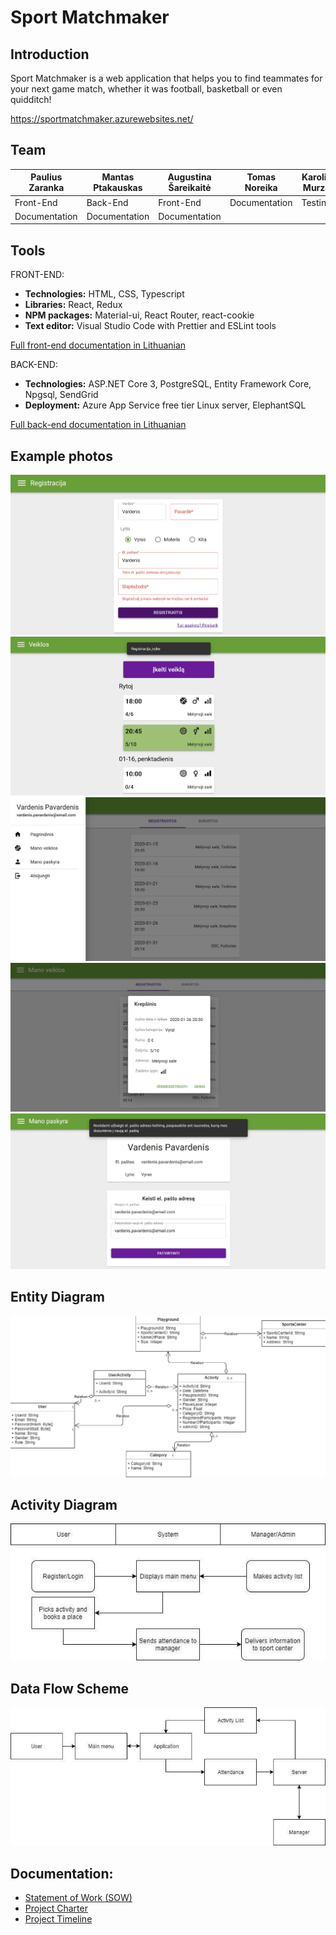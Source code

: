 # Sport Matchmaker
## Introduction
Sport Matchmaker is a web application that helps you to find teammates for your next game match, whether it was football, basketball or even quidditch!

https://sportmatchmaker.azurewebsites.net/

## Team

| Paulius Zaranka | Mantas Ptakauskas | Augustina Šareikaitė | Tomas Noreika | Karolis Murza |
| ------------------ | ------------- | --------------------- | ------------- | ------------- |
| Front-End          | Back-End      | Front-End             | Documentation | Testing       |
| Documentation      | Documentation | Documentation         |               |              |


## Tools
FRONT-END:
- **Technologies:** HTML, CSS, Typescript
- **Libraries:** React, Redux
- **NPM packages:** Material-ui, React Router, react-cookie
- **Text editor:** Visual Studio Code with Prettier and ESLint tools

 [Full front-end documentation in Lithuanian](https://docs.google.com/document/d/17UwbDZ4sbWs5CKXFLEzB4htjaoNxdoPIFCllXLUmhqE/edit?usp=sharing)
  
  
 BACK-END:
 - **Technologies:** ASP.NET Core 3, PostgreSQL, Entity Framework Core, Npgsql, SendGrid
 - **Deployment:** Azure App Service free tier Linux server, ElephantSQL
 
 [Full back-end documentation in Lithuanian](https://docs.google.com/document/d/1vQDvDbZ8ORLAiSoH73rEB2Gjn54BzVsju4YFRih8GZw/edit?usp=sharing)

## Example photos
![Screenshot 1](./Images/ss1.jpg)
![Screenshot 2](./Images/ss2.jpg)
![Screenshot 3](./Images/ss3.jpg)
![Screenshot 4](./Images/ss4.jpg)
![Screenshot 5](./Images/ss5.jpg)

## Entity Diagram
![Entity diagram](./Images/entity_diagram.jpg)

## Activity Diagram
![Activity diagram](./Images/activity_diagram.jpeg)

## Data Flow Scheme
![Data flow scheme](./Images/data_flow_scheme.jpeg)


## Documentation:
- [Statement of Work (SOW)](https://docs.google.com/document/d/1f2q7HX6lgKn_48jiSNoGwKHPHnVFVlc3K3mD9gtAv9o/edit?usp=sharing)
- [Project Charter](https://docs.google.com/document/d/1KuuiI13Gkdu2LNy9MntIItiaPqzltD8QFeDosQzyM-c/edit?usp=sharing)
- [Project Timeline](https://drive.google.com/file/d/0BwgZkBNBju45UUNlRTZ0bUFoa0xZZDJSZmQtcUdmajlBdkx3/view?usp=sharing)

